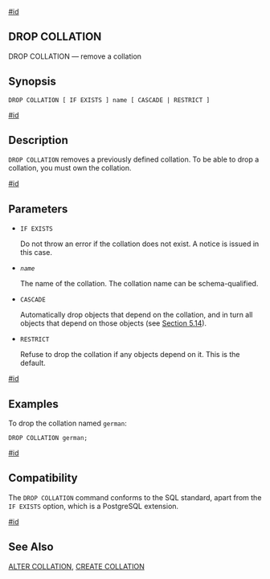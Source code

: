 [#id](#SQL-DROPCOLLATION)

## DROP COLLATION

DROP COLLATION — remove a collation

## Synopsis

```
DROP COLLATION [ IF EXISTS ] name [ CASCADE | RESTRICT ]
```

[#id](#SQL-DROPCOLLATION-DESCRIPTION)

## Description

`DROP COLLATION` removes a previously defined collation. To be able to drop a collation, you must own the collation.

[#id](#id-1.9.3.106.6)

## Parameters

* `IF EXISTS`

  Do not throw an error if the collation does not exist. A notice is issued in this case.

* *`name`*

  The name of the collation. The collation name can be schema-qualified.

* `CASCADE`

  Automatically drop objects that depend on the collation, and in turn all objects that depend on those objects (see [Section 5.14](ddl-depend)).

* `RESTRICT`

  Refuse to drop the collation if any objects depend on it. This is the default.

[#id](#SQL-DROPCOLLATION-EXAMPLES)

## Examples

To drop the collation named `german`:

```
DROP COLLATION german;
```

[#id](#SQL-DROPCOLLATION-COMPAT)

## Compatibility

The `DROP COLLATION` command conforms to the SQL standard, apart from the `IF EXISTS` option, which is a PostgreSQL extension.

[#id](#id-1.9.3.106.9)

## See Also

[ALTER COLLATION](sql-altercollation), [CREATE COLLATION](sql-createcollation)